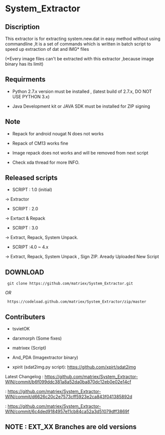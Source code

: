 # System_Extractor

## Discription

This extractor is for extracting system.new.dat in easy method without using commandline ,It is a set of commands which is written in batch script to speed up extraction of dat and IMG* files


(*Every image files can't be extracted with this extractor ,because image binary has its limit)


## Requirments

 * Python 2.7.x version must be installed , (latest build of 2.7.x, DO NOT USE PYTHON 3.x)

 * Java Development kit or JAVA SDK must be installed for ZIP signing


## Note

 * Repack for android nougat N does not works
 
 * Repack of CM13 works fine 
  
 * Image repack does not works and will be removed from next script 
 
 * Check xda thread for more INFO.

## Released scripts

* SCRIPT : 1.0 (initial)

 -> Extractor
 
* SCRIPT : 2.0

 -> Exrtact & Repack
 
* SCRIPT : 3.0

 -> Extract, Repack, System Unpack.
 
* SCRIPT :4.0 ~ 4.x

 -> Extract, Repack, System Unpack , Sign ZIP. 
   Aready Uploaded New Script 
 
 
## DOWNLOAD

     git clone https://github.com/matriex/System_Extractor.git
     
_OR_
                                                     
     https://codeload.github.com/matriex/System_Extractor/zip/master
 
## Contributers
 
- tsvietOK

- darxmorph (Some fixes)
 
- matrixex (Script)

- And_PDA (Imagextractor binary)

- xpirit  (sdat2img.py script): https://github.com/xpirt/sdat2img
 
 Latest Changelog : https://github.com/matriex/System_Extractor-WIN/commit/b6f099ddc381a8a52da0ba870dc12eb0e02e14cf
                 
: https://github.com/matriex/System_Extractor-WIN/commit/d6626c20c2e7573cff5923e2ca843f041385892d
       
: https://github.com/matriex/System_Extractor-WIN/commit/6c4ded9184957e11cb84ca52a3d51079dff3869f

## NOTE : EXT_XX Branches are old versions
